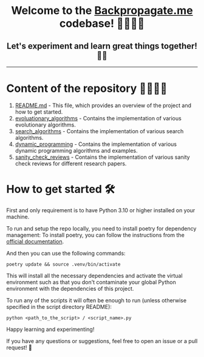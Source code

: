 
<h1 align="center">
Welcome to the <a href="https://www.backpropagate.me/"> Backpropagate.me </a> codebase! 🚀👩🏻‍💻‍
<h2 align="center">
    Let's experiment and learn great things together! 🌌🔭
</h2>
</h1>

---

# Content of the repository 👨🏻‍💻✅

1. [README.md](./README.md) - This file, which provides an overview of the project and how to get started.
2. [evoluationary_algorithms](./evolutionary_algorithms) - Contains the implementation of various evolutionary algorithms.
3. [search_algorithms](./search_algorithms) - Contains the implementation of various search algorithms.
4. [dynamic_programming](./dynamic_programming) - Contains the implementation of various dynamic programming algorithms and examples.
5. [sanity_check_reviews](./sanity_check_reviews) - Contains the implementation of various sanity check reviews for different research papers.

# How to get started 🛠️

First and only requirement is to have Python 3.10 or higher installed on your machine.

To run and setup the repo locally, you need to install poetry for dependency management:
To install poetry, you can follow the instructions from the [official documentation](https://python-poetry.org/docs/#installation).

And then you can use the following commands:

```commandline
poetry update && source .venv/bin/activate
```
This will install all the necessary dependencies and activate the virtual environment such as that you don't contaminate your global Python environment with the dependencies of this project.

To run any of the scripts it will often be enough to run (unless otherwise specified in the script directory README):
```commandline
python <path_to_the_script> / <script_name>.py
```

Happy learning and experimenting! 

If you have any questions or suggestions, feel free to open an issue or a pull request! 🚀

